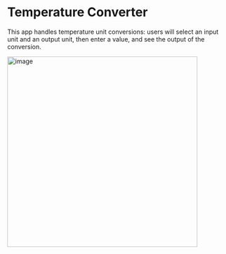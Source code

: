 # Temperature Converter

This app handles temperature unit conversions: users will select an input unit and an output unit, then enter a value, and see the output of the conversion.

<img width="433" alt="image" src="https://user-images.githubusercontent.com/45769925/168401798-34403b64-6e63-4bf3-a4d9-e8393a8ae2f1.png">
